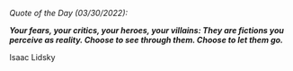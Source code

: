 *Quote of the Day (03/30/2022):*

_**Your fears, your critics, your heroes, your villains: They are fictions you perceive as reality. Choose to see through them. Choose to let them go.**_

Isaac Lidsky